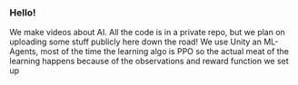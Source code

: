 ### Hello!

We make videos about AI. All the code is in a private repo, but we plan on uploading some stuff publicly here down the road! We use Unity an ML-Agents, most of the time the learning algo is PPO so the actual meat of the learning happens because of the observations and reward function we set up
